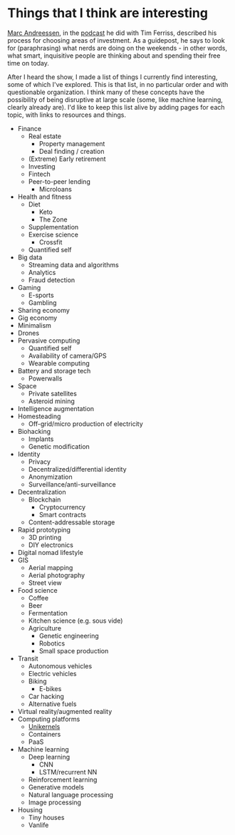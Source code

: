 # Things that I think are interesting

[Marc Andreessen](http://blog.pmarca.com/), in the
[podcast](https://tim.blog/2016/05/29/marc-andreessen/) he did with Tim
Ferriss, described his process for choosing areas of investment. As a
guidepost, he says to look for (paraphrasing) what nerds are doing on
the weekends - in other words, what smart, inquisitive people are
thinking about and spending their free time on today. 

After I heard the show, I made a list of things I currently find
interesting, some of which I've explored. This is that list, in no
particular order and with questionable organization. I think many of
these concepts have the possibility of being disruptive at large scale
(some, like machine learning, clearly already are). I'd like to keep
this list alive by adding pages for each topic, with links to resources
and things.

  * Finance
      * Real estate
          * Property management
          * Deal finding / creation
      * (Extreme) Early retirement
      * Investing
      * Fintech
      * Peer-to-peer lending
          * Microloans
  * Health and fitness
      * Diet
          * Keto
          * The Zone
      * Supplementation
      * Exercise science
          * Crossfit
      * Quantified self
  * Big data
      * Streaming data and algorithms
      * Analytics
      * Fraud detection
  * Gaming
      * E-sports
      * Gambling
  * Sharing economy
  * Gig economy
  * Minimalism
  * Drones
  * Pervasive computing
      * Quantified self
      * Availability of camera/GPS
      * Wearable computing
  * Battery and storage tech
      * Powerwalls
  * Space
      * Private satellites
      * Asteroid mining
  * Intelligence augmentation
  * Homesteading
      * Off-grid/micro production of electricity
  * Biohacking
      * Implants
      * Genetic modification
  * Identity
      * Privacy
      * Decentralized/differential identity
      * Anonymization
      * Surveillance/anti-surveillance
  * Decentralization
      * Blockchain
          * Cryptocurrency
          * Smart contracts
      * Content-addressable storage
  * Rapid prototyping
      * 3D printing
      * DIY electronics
  * Digital nomad lifestyle
  * GIS
      * Aerial mapping
      * Aerial photography
      * Street view
  * Food science
      * Coffee
      * Beer
      * Fermentation
      * Kitchen science (e.g. sous vide)
      * Agriculture
          * Genetic engineering
          * Robotics
          * Small space production
  * Transit
      * Autonomous vehicles
      * Electric vehicles
      * Biking
          * E-bikes
      * Car hacking
      * Alternative fuels
  * Virtual reality/augmented reality
  * Computing platforms
      * [Unikernels](nerdstuff/unikernels.html)
      * Containers
      * PaaS
  * Machine learning
      * Deep learning
          * CNN
          * LSTM/recurrent NN
      * Reinforcement learning
      * Generative models
      * Natural language processing
      * Image processing
  * Housing
      * Tiny houses
      * Vanlife
